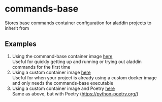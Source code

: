 # commands-base
Stores base commands container configuration for aladdin projects to inherit from

## Examples

1. Using the command-base container image [here](./examples/base_docker_image)<br/>
   Useful for quickly getting up and running or trying out aladdin commands for the first time
2. Using a custom container image [here](./examples/custom_docker_image)<br/>
   Useful for when your project is already using a custom docker image and only needs the commands-base executable
3. Using a custom container image and Poetry [here](./examples/poetry_example)<br/>
   Same as above, but with Poetry (https://python-poetry.org/)
